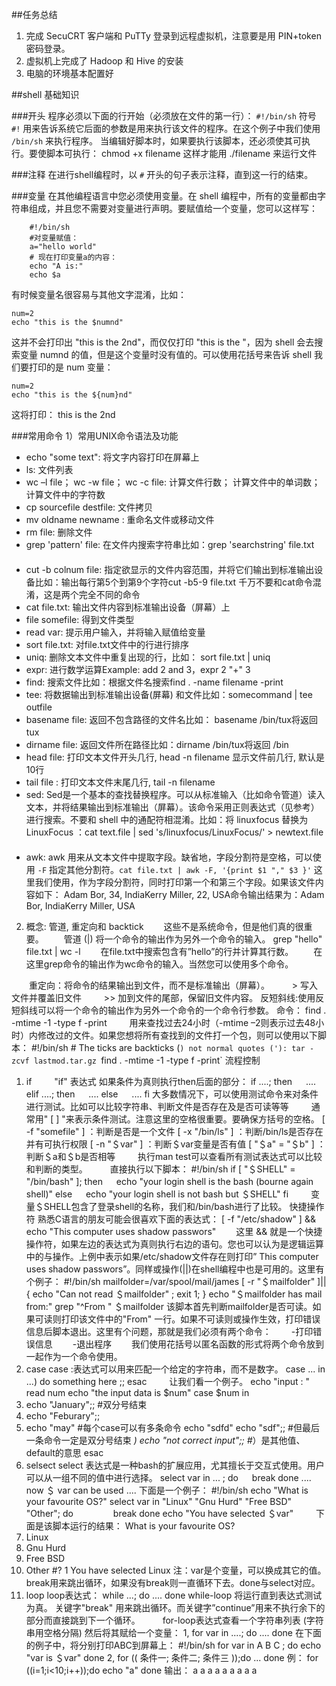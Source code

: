##任务总结
1. 完成 SecuCRT 客户端和 PuTTy 登录到远程虚拟机，注意要是用 PIN+token 密码登录。
2. 虚拟机上完成了 Hadoop 和 Hive 的安装
3. 电脑的环境基本配置好

##shell 基础知识

###开头
程序必须以下面的行开始（必须放在文件的第一行）： 
`#!/bin/sh` 
符号 `#!` 用来告诉系统它后面的参数是用来执行该文件的程序。在这个例子中我们使用 `/bin/sh` 来执行程序。 当编辑好脚本时，如果要执行该脚本，还必须使其可执行。要使脚本可执行： chmod +x filename 这样才能用 ./filename 来运行文件 

###注释
在进行shell编程时，以 `#` 开头的句子表示注释，直到这一行的结束。

###变量
在其他编程语言中您必须使用变量。在 shell 编程中，所有的变量都由字符串组成，并且您不需要对变量进行声明。要赋值给一个变量，您可以这样写： 

```
    #!/bin/sh 
    #对变量赋值： 
    a="hello world" 
    # 现在打印变量a的内容： 
    echo "A is:" 
    echo $a 
```

有时候变量名很容易与其他文字混淆，比如：

```
num=2 
echo "this is the $numnd"
```

这并不会打印出 "this is the 2nd"，而仅仅打印 "this is the "，因为 shell 会去搜索变量 numnd 的值，但是这个变量时没有值的。可以使用花括号来告诉 shell 我们要打印的是 num 变量： 

```
num=2 
echo "this is the ${num}nd"
```
这将打印： this is the 2nd 

###常用命令
1）常用UNIX命令语法及功能 

- echo "some text": 将文字内容打印在屏幕上
- ls: 文件列表
　　
- wc –l file； wc -w file； wc -c file: 计算文件行数； 计算文件中的单词数； 计算文件中的字符数
　　
- cp sourcefile destfile: 文件拷贝
　　
- mv oldname newname : 重命名文件或移动文件
　　
- rm file: 删除文件
　　
- grep 'pattern' file: 在文件内搜索字符串比如：grep 'searchstring' file.txt
　　
- cut -b colnum file: 指定欲显示的文件内容范围，并将它们输出到标准输出设备比如：输出每行第5个到第9个字符cut -b5-9 file.txt 千万不要和cat命令混淆，这是两个完全不同的命令
　　
- cat file.txt: 输出文件内容到标准输出设备（屏幕）上
　　
- file somefile: 得到文件类型
　　
- read var: 提示用户输入，并将输入赋值给变量
　　
- sort file.txt: 对file.txt文件中的行进行排序
　　
- uniq: 删除文本文件中重复出现的行，比如： sort file.txt | uniq
　　
- expr: 进行数学运算Example: add 2 and 3，expr 2 "+" 3
　　
- find: 搜索文件比如：根据文件名搜索find . -name filename -print
　　
- tee: 将数据输出到标准输出设备(屏幕) 和文件比如：somecommand | tee outfile
　　
- basename file: 返回不包含路径的文件名比如： basename /bin/tux将返回 tux
　　
- dirname file: 返回文件所在路径比如：dirname /bin/tux将返回 /bin
　　
- head file: 打印文本文件开头几行, head -n <number> filename 显示文件前几行, 默认是10行
　　
- tail file : 打印文本文件末尾几行, tail -n <number> filename
　　
- sed: Sed是一个基本的查找替换程序。可以从标准输入（比如命令管道）读入文本，并将结果输出到标准输出（屏幕）。该命令采用正则表达式（见参考）进行搜索。不要和 shell 中的通配符相混淆。比如：将 linuxfocus 替换为LinuxFocus ：cat text.file | sed 's/linuxfocus/LinuxFocus/' > newtext.file
　　
- awk: awk 用来从文本文件中提取字段。缺省地，字段分割符是空格，可以使用 `-F` 指定其他分割符。`cat file.txt | awk -F, '{print $1 "," $3 }'` 这里我们使用，作为字段分割符，同时打印第一个和第三个字段。如果该文件内容如下： Adam Bor, 34, IndiaKerry Miller, 22, USA命令输出结果为：Adam Bor, IndiaKerry Miller, USA

2) 概念: 管道, 重定向和 backtick 
　　这些不是系统命令，但是他们真的很重要。 
　　管道 (|) 将一个命令的输出作为另外一个命令的输入。 
grep "hello" file.txt | wc -l 
　　在file.txt中搜索包含有”hello”的行并计算其行数。 
　　在这里grep命令的输出作为wc命令的输入。当然您可以使用多个命令。 

　　重定向：将命令的结果输出到文件，而不是标准输出（屏幕）。 
　　 > 写入文件并覆盖旧文件 
　　 >> 加到文件的尾部，保留旧文件内容。 
反短斜线:使用反短斜线可以将一个命令的输出作为另外一个命令的一个命令行参数。 
命令： find . -mtime -1 -type f -print 　　 用来查找过去24小时（-mtime –2则表示过去48小时）内修改过的文件。如果您想将所有查找到的文件打一个包，则可以使用以下脚本： #!/bin/sh # The ticks are backticks (`) not normal quotes ('): tar -zcvf lastmod.tar.gz `find . -mtime -1 -type f -print`
流程控制
1) if 
　　 "if" 表达式 如果条件为真则执行then后面的部分： 
if ....; then 
　 .... 
elif ....; then 
　 .... 
else 
　 .... 
fi 
大多数情况下，可以使用测试命令来对条件进行测试。比如可以比较字符串、判断文件是否存在及是否可读等等 
　　 通常用" [ ] "来表示条件测试。注意这里的空格很重要。要确保方括号的空格。 
[ -f "somefile" ] ：判断是否是一个文件 
[ -x "/bin/ls" ] ：判断/bin/ls是否存在并有可执行权限 
[ -n "＄var" ] ：判断＄var变量是否有值 
[ "＄a" = "＄b" ] ：判断＄a和＄b是否相等 
　　 执行man test可以查看所有测试表达式可以比较和判断的类型。 
　　 直接执行以下脚本： 
#!/bin/sh 
if [ "＄SHELL" = "/bin/bash" ]; then 
　 echo "your login shell is the bash (bourne again shell)" 
else 
　 echo "your login shell is not bash but ＄SHELL" 
fi 
　　 变量＄SHELL包含了登录shell的名称，我们和/bin/bash进行了比较。 
快捷操作符 
熟悉C语言的朋友可能会很喜欢下面的表达式： 
[ -f "/etc/shadow" ] && echo "This computer uses shadow passwors" 
　　这里 && 就是一个快捷操作符，如果左边的表达式为真则执行右边的语句。您也可以认为是逻辑运算中的与操作。上例中表示如果/etc/shadow文件存在则打印” This computer uses shadow passwors”。同样或操作(||)在shell编程中也是可用的。这里有个例子： 
#!/bin/sh 
mailfolder=/var/spool/mail/james 
[ -r "＄mailfolder" ]||{ echo "Can not read ＄mailfolder" ; exit 1; } 
echo "＄mailfolder has mail from:" 
grep "^From " ＄mailfolder 
该脚本首先判断mailfolder是否可读。如果可读则打印该文件中的"From" 一行。如果不可读则或操作生效，打印错误信息后脚本退出。这里有个问题，那就是我们必须有两个命令： 
　　-打印错误信息 
　　-退出程序 
　　我们使用花括号以匿名函数的形式将两个命令放到一起作为一个命令使用。 
　
2) case case :表达式可以用来匹配一个给定的字符串，而不是数字。 
case ... in 
...) do something here ;; 
esac 
　　 让我们看一个例子。 
echo "input : " 
read num 
echo "the input data is $num" 
case $num in 
1) echo "January";; #双分号结束 
2) echo "Feburary";; 
5) echo "may" #每个case可以有多条命令 
echo "sdfd" 
echo "sdf";; #但最后一条命令一定是双分号结束 
*) echo "not correct input";; #*）是其他值、default的意思 
esac 
3) selsect 
select 表达式是一种bash的扩展应用，尤其擅长于交互式使用。用户可以从一组不同的值中进行选择。 
select var in ... ; do 
　 break 
done 
.... now ＄ var can be used .... 
下面是一个例子： 
#!/bin/sh 
echo "What is your favourite OS?" 
select var in "Linux" "Gnu Hurd" "Free BSD" "Other"; do 
　　　　 break 
done 
echo "You have selected ＄var" 
　　 下面是该脚本运行的结果： 
What is your favourite OS? 
1) Linux 
2) Gnu Hurd 
3) Free BSD 
4) Other 
#? 1 
You have selected Linux 
注：var是个变量，可以换成其它的值。break用来跳出循环，如果没有break则一直循环下去。done与select对应。 
4) loop 
loop表达式： 
while ...; do 
.... 
done 
while-loop 将运行直到表达式测试为真。 
关键字"break" 用来跳出循环。而关键字”continue”用来不执行余下的部分而直接跳到下一个循环。 
　　 for-loop表达式查看一个字符串列表 (字符串用空格分隔) 然后将其赋给一个变量： 
1, for var in ....; do 
.... 
done 
在下面的例子中，将分别打印ABC到屏幕上： 
#!/bin/sh 
for var in A B C ; do 
echo "var is ＄var" 
done 
2, for (( 条件一; 条件二; 条件三 ));do 
... 
done 
例： 
for ((i=1;i<10;i++));do 
echo "a" 
done 
输出： 
a 
a 
a 
a 
a 
a 
a 
a 
a 
